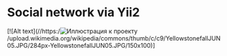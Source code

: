 Social network via Yii2
===============================
[![Alt text](//https:/![Иллюстрация к проекту](https://github.com/jon/coolproject/raw/master/image/image.png)/upload.wikimedia.org/wikipedia/commons/thumb/c/c9/YellowstonefallJUN05.JPG/284px-YellowstonefallJUN05.JPG/150x100)]

